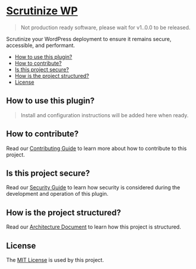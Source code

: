 # [Scrutinize WP](https://github.com/dbtedman/scrutinize-wp)

> Not production ready software, please wait for v1..0.0 to be released.

Scrutinize your WordPress deployment to ensure it remains secure, accessible, and performant.

-   [How to use this plugin?](#how-to-use-this-plugin)
-   [How to contribute?](#how-to-contribute)
-   [Is this project secure?](#is-this-project-secure)
-   [How is the project structured?](#how-is-the-project-structured)
-   [License](#license)

## How to use this plugin?

> Install and configuration instructions will be added here when ready.

## How to contribute?

Read our [Contributing Guide](CONTRIBUTING.md) to learn more about how to contribute to this project.

## Is this project secure?

Read our [Security Guide](SECURITY.md) to learn how security is considered during the development and operation of this plugin.

## How is the project structured?

Read our [Architecture Document](ARCHITECTURE.md) to learn how this project is structured.

## License

The [MIT License](./LICENSE.md) is used by this project.
